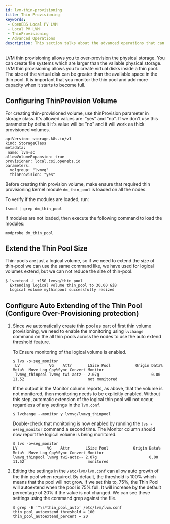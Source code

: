 ```yaml
---
id: lvm-thin-provisioning
title: Thin Provisioning
keywords:
 - OpenEBS Local PV LVM
 - Local PV LVM
 - ThinProvisioning
 - Advanced Operations
description: This section talks about the advanced operations that can be performed in the OpenEBS Local Persistent Volumes (PV) backed by the LVM Storage. 
---
```



LVM thin provisioning allows you to over-provision the physical storage. You can create file systems which are larger than the vailable physical storage. LVM thin provisioning allows you to create virtual disks inside a thin pool. The size of the virtual disk can be greater than the available space in the thin pool. It is important that you monitor the thin pool and add more capacity when it starts to become full.

## Configuring ThinProvision Volume

For creating thin-provisioned volume, use thinProvision parameter in storage class. It's allowed values are: "yes" and "no". If we don't use this parameter by default it's value will be "no" and it will work as thick provisioned volumes.

```
apiVersion: storage.k8s.io/v1
kind: StorageClass
metadata:
 name: lvm-sc
allowVolumeExpansion: true
provisioner: local.csi.openebs.io
parameters:
  volgroup: "lvmvg"
  thinProvision: "yes"
```

Before creating thin provision volume, make ensure that required thin provisioning kernel module `dm_thin_pool` is loaded on all the nodes.

To verify if the modules are loaded, run:
```
lsmod | grep dm_thin_pool
```

If modules are not loaded, then execute the following command to load the modules:
```
modprobe dm_thin_pool
```

## Extend the Thin Pool Size

Thin-pools are just a logical volume, so if we need to extend the size of thin-pool
we can use the same command like, we have used for logical volumes extend, but we 
can not reduce the size of thin-pool.

```
$ lvextend -L +15G lvmvg/thin_pool
  Extending logical volume thin_pool to 30.00 GiB
  Logical volume mythinpool successfully resized
```

## Configure Auto Extending of the Thin Pool (Configure Over-Provisioning protection)

1. Since we automatically create thin pool as part of first thin volume provisioning,
we need to enable the monitoring using `lvchange` command on the all thin pools
across the nodes to use the auto extend threshold feature.

   To Ensure monitoring of the logical volume is enabled.

   ```
   $ lvs -o+seg_monitor
    LV             VG    Attr       LSize Pool           Origin Data%  Meta%  Move Log Cpy%Sync Convert Monitor
    lvmvg_thinpool lvmvg twi-aotz-- 2.07g                       0.00   11.52                            not monitored
   ```


   If the output in the Monitor column reports, as above, that the volume is not monitored,
   then monitoring needs to be explicitly enabled. Without this step, automatic extension of
   the logical thin pool will not occur, regardless of any settings in the `lvm.conf`.

   ```
   $ lvchange --monitor y lvmvg/lvmvg_thinpool
   ```

     Double-check that monitoring is now enabled by running the `lvs -o+seg_monitor` command a second time.
     The Monitor column should now report the logical volume is being monitored.

   ```
   $ lvs -o+seg_monitor
   LV             VG    Attr       LSize Pool           Origin Data%  Meta%  Move Log Cpy%Sync Convert Monitor
   lvmvg_thinpool lvmvg twi-aotz-- 2.07g                       0.00   11.52                            monitored
   ```

2. Editing the settings in the `/etc/lvm/lvm.conf` can allow auto growth of the thin 
pool when required. By default, the threshold is 100% which means that the pool
will not grow. If we set this to, 75%, the Thin Pool will autoextend when the 
pool is 75% full. It will increase by the default percentage of 20% if the value
is not changed. We can see these settings using the command grep against the file.

   ```
   $ grep -E ‘^\s*thin_pool_auto’ /etc/lvm/lvm.conf 
   thin_pool_autoextend_threshold = 100
   thin_pool_autoextend_percent = 20
   ```